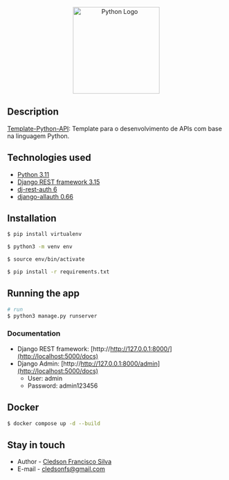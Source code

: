 <p align="center">
  <a href="https://www.python.org/" target="blank"><img src="https://upload.wikimedia.org/wikipedia/commons/thumb/c/c3/Python-logo-notext.svg/1869px-Python-logo-notext.svg.png" width="200" alt="Python Logo" /></a>
</p>

## Description

[Template-Python-API](https://github.com/cledsonfs-cmd/Template-Python-API): Template para o desenvolvimento de APIs com base na linguagem Python.

## Technologies used
- [Python 3.11](https://www.python.org/)
- [Django REST framework 3.15](https://www.django-rest-framework.org/tutorial/quickstart/)
- [dj-rest-auth 6](https://dj-rest-auth.readthedocs.io/en/latest/installation.html)
- [django-allauth 0.66](https://docs.allauth.org/en/latest/installation/quickstart.html)


## Installation

```bash
$ pip install virtualenv
```
```bash
$ python3 -m venv env
```
```bash
$ source env/bin/activate
```
```bash
$ pip install -r requirements.txt
```

## Running the app

```bash
# run
$ python3 manage.py runserver
```
### Documentation
- Django REST framework: [http://http://127.0.0.1:8000/](http://localhost:5000/docs)
- Django Admin: [http://http://127.0.0.1:8000/admin](http://localhost:5000/docs)
  * User: admin
  * Password: admin123456
## Docker

```bash
$ docker compose up -d --build
```

## Stay in touch

- Author - [Cledson Francisco Silva](https://www.linkedin.com/in/cledson-francisco-silva-32737a2a/)
- E-mail - [cledsonfs@gmail.com](mailto:cledsonfs@gmail.com)
